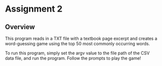 # Assignment 2

## Overview

This program reads in a TXT file with a textbook page excerpt and creates a word-guessing game using the top 50 most commonly occurring words.  

To run this program, simply set the argv value to the file path of the CSV data file, and run the program. Follow the prompts to play the game!